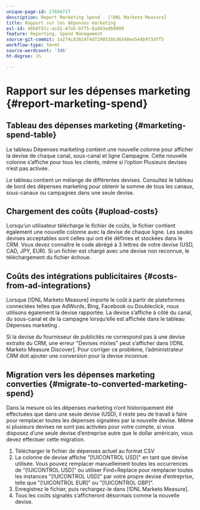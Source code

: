 ```yaml
---
unique-page-id: 27656737
description: Report Marketing Spend - [!DNL Marketo Measure]
title: Rapport sur les dépenses marketing
exl-id: 46b0f81c-acd1-47a5-bf75-6a943edb9009
feature: Reporting, Spend Management
source-git-commit: 1a274c83814f4d729053bb36548ee544b973dff5
workflow-type: tm+mt
source-wordcount: '346'
ht-degree: 1%

---
```


# Rapport sur les dépenses marketing {#report-marketing-spend}

## Tableau des dépenses marketing {#marketing-spend-table}

Le tableau Dépenses marketing contient une nouvelle colonne pour afficher la devise de chaque canal, sous-canal et ligne Campagne. Cette nouvelle colonne s’affiche pour tous les clients, même si l’option Plusieurs devises n’est pas activée.

Le tableau contient un mélange de différentes devises. Consultez le tableau de bord des dépenses marketing pour obtenir la somme de tous les canaux, sous-canaux ou campagnes dans une seule devise.

## Chargement des coûts {#upload-costs}

Lorsqu’un utilisateur télécharge le fichier de coûts, le fichier contient également une nouvelle colonne avec la devise de chaque ligne. Les seules devises acceptables sont celles qui ont été définies et stockées dans le CRM. Vous devez connaître le code abrégé à 3 lettres de votre devise (USD, CAD, JPY, EUR). Si un fichier est chargé avec une devise non reconnue, le téléchargement du fichier échoue.

## Coûts des intégrations publicitaires {#costs-from-ad-integrations}

Lorsque [!DNL Marketo Measure] importe le coût à partir de plateformes connectées telles que AdWords, Bing, Facebook ou Doubleclick, nous utilisons également la devise rapportée. La devise s’affiche à côté du canal, du sous-canal et de la campagne lorsqu’elle est affichée dans le tableau Dépenses marketing .

Si la devise du fournisseur de publicités ne correspond pas à une devise extraite du CRM, une erreur &quot;Devises mixtes&quot; peut s’afficher dans [!DNL Marketo Measure Discover]. Pour corriger ce problème, l’administrateur CRM doit ajouter une conversion pour la devise inconnue.

## Migration vers les dépenses marketing converties {#migrate-to-converted-marketing-spend}

Dans la mesure où les dépenses marketing n’ont historiquement été effectuées que dans une seule devise (USD), il reste peu de travail à faire pour remplacer toutes les dépenses signalées par la nouvelle devise. Même si plusieurs devises ne sont pas activées pour votre compte, si vous disposez d’une seule devise d’entreprise autre que le dollar américain, vous devez effectuer cette migration.

1. Télécharger le fichier de dépenses actuel au format CSV
1. La colonne de devise affiche &quot;[!UICONTROL USD]&quot; en tant que devise utilisée. Vous pouvez remplacer manuellement toutes les occurrences de &quot;[!UICONTROL USD]&quot; ou utiliser Find+Replace pour remplacer toutes les instances &quot;[!UICONTROL USD]&quot; par votre propre devise d’entreprise, telle que &quot;[!UICONTROL EUR]&quot; ou &quot;[!UICONTROL GBP]&quot;.
1. Enregistrez le fichier, puis rechargez-le dans [!DNL Marketo Measure].
1. Tous les coûts signalés s’afficheront désormais comme la nouvelle devise.
